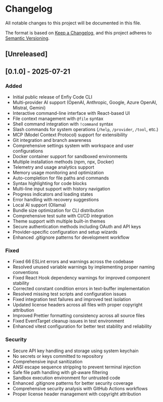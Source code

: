 # Changelog

All notable changes to this project will be documented in this file.

The format is based on [Keep a Changelog](https://keepachangelog.com/en/1.0.0/),
and this project adheres to [Semantic Versioning](https://semver.org/spec/v2.0.0.html).

## [Unreleased]

## [0.1.0] - 2025-07-21

### Added

- Initial public release of Enfiy Code CLI
- Multi-provider AI support (OpenAI, Anthropic, Google, Azure OpenAI, Mistral, Gemini)
- Interactive command-line interface with React-based UI
- File context management with `@file` syntax
- Shell command integration with `!command` syntax
- Slash commands for system operations (`/help`, `/provider`, `/tool`, etc.)
- MCP (Model Context Protocol) support for extensibility
- Git integration and branch awareness
- Comprehensive settings system with workspace and user configurations
- Docker container support for sandboxed environments
- Multiple installation methods (npm, npx, Docker)
- Telemetry and usage analytics support
- Memory usage monitoring and optimization
- Auto-completion for file paths and commands
- Syntax highlighting for code blocks
- Multi-line input support with history navigation
- Progress indicators and loading states
- Error handling with recovery suggestions
- Local AI support (Ollama)
- Bundle size optimization for CLI distribution
- Comprehensive test suite with CI/CD integration
- Theme support with multiple built-in themes
- Secure authentication methods including OAuth and API keys
- Provider-specific configuration and setup wizards
- Enhanced .gitignore patterns for development workflow

### Fixed

- Fixed 66 ESLint errors and warnings across the codebase
- Resolved unused variable warnings by implementing proper naming conventions
- Fixed React Hook dependency warnings for improved component stability
- Corrected constant condition errors in text-buffer implementation
- Resolved missing test scripts and configuration issues
- Fixed integration test failures and improved test isolation
- Updated license headers across all files with proper copyright attribution
- Improved Prettier formatting consistency across all source files
- Fixed EventTarget cleanup issues in test environment
- Enhanced vitest configuration for better test stability and reliability

### Security

- Secure API key handling and storage using system keychain
- No secrets or keys committed to repository
- Comprehensive input sanitization
- ANSI escape sequence stripping to prevent terminal injection
- Safe file path handling with git-aware filtering
- Sandbox execution environment for untrusted code
- Enhanced .gitignore patterns for better security coverage
- Comprehensive security analysis with GitHub Actions workflows
- Proper license header management with copyright attribution
